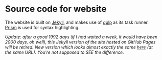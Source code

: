 # Source code for website

The website is built on [Jekyll](https://jekyllrb.com/), and makes use of [gulp](http://gulpjs.com/) as its task runner. [Prism](http://prismjs.com/) is used for syntax highlighting.

*Update: after a good 1992 days (if I had waited a week, it would have been 2000 days, oh well), this Jekyll version of the site hosted on GitHub Pages will be retired. New version which looks almost exactly the same [here](https://github.com/huijing/personal-website) (at the same URL). You're not supposed to SEE the difference.*
